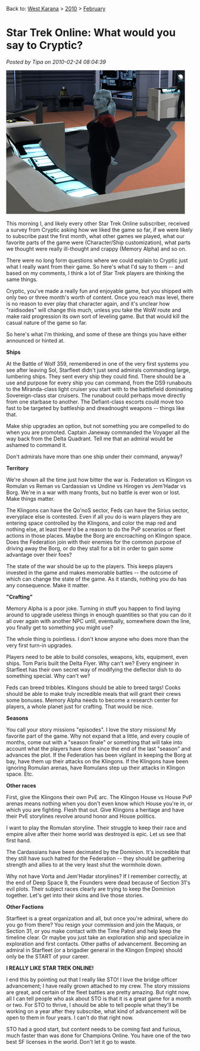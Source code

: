 Back to: [West Karana](/posts/westkarana.md) > [2010](/posts/2010/westkarana.md) > [February](./westkarana.md)
# Star Trek Online: What would you say to Cryptic?

*Posted by Tipa on 2010-02-24 08:04:39*

![](../../../uploads/2010/02/GameClient-2010-02-24-06-55-51-65.jpg "Surveys sent right to the ship!")

This morning I, and likely every other Star Trek Online subscriber, received a survey from Cryptic asking how we liked the game so far, if we were likely to subscribe past the first month, what other games we played, what our favorite parts of the game were (Character/Ship customization), what parts we thought were really ill-thought and crappy (Memory Alpha) and so on.

There were no long form questions where we could explain to Cryptic just what I really want from their game. So here's what I'd say to them -- and based on my comments, I think a lot of Star Trek players are thinking the same things.

Cryptic, you've made a really fun and enjoyable game, but you shipped with only two or three month's worth of content. Once you reach max level, there is no reason to ever play that character again, and it's unclear how "raidisodes" will change this much, unless you take the WoW route and make raid progression its own sort of leveling game. But that would kill the casual nature of the game so far.

So here's what I'm thinking, and some of these are things you have either announced or hinted at.

**Ships**

At the Battle of Wolf 359, remembered in one of the very first systems you see after leaving Sol, Starfleet didn't just send admirals commanding large, lumbering ships. They sent every ship they could find. There should be a use and purpose for every ship you can command, from the DS9 runabouts to the Miranda-class light cruiser you start with to the battlefield dominating Sovereign-class star cruisers. The runabout could perhaps move directly from one starbase to another. The Defiant-class escorts could move too fast to be targeted by battleship and dreadnought weapons -- things like that.

Make ship upgrades an option, but not something you are compelled to do when you are promoted. Captain Janeway commanded the Voyager all the way back from the Delta Quadrant. Tell me that an admiral would be ashamed to command it.

Don't admirals have more than one ship under their command, anyway?

**Territory**

We're shown all the time just how bitter the war is. Federation vs Klingon vs Romulan vs Reman vs Cardassian vs Undine vs Hirogen vs Jem'Hadar vs Borg. We're in a war with many fronts, but no battle is ever won or lost. Make things matter.

The Klingons can have the Qo'noS sector, Feds can have the Sirius sector, everyplace else is contested. Even if all you do is warn players they are entering space controlled by the Klingons, and color the map red and nothing else, at least there'd be a reason to do the PvP scenarios or fleet actions in those places. Maybe the Borg are encroaching on Klingon space. Does the Federation join with their enemies for the common purpose of driving away the Borg, or do they stall for a bit in order to gain some advantage over their foes?

The state of the war should be up to the players. This keeps players invested in the game and makes memorable battles -- the outcome of which can change the state of the game. As it stands, nothing you do has any consequence. Make it matter.

**"Crafting"**

Memory Alpha is a poor joke. Turning in stuff you happen to find laying around to upgrade useless things in enough quantities so that you can do it all over again with another NPC until, eventually, somewhere down the line, you finally get to something you might use?

The whole thing is pointless. I don't know anyone who does more than the very first turn-in upgrades.

Players need to be able to build consoles, weapons, kits, equipment, even ships. Tom Paris built the Delta Flyer. Why can't we? Every engineer in Starfleet has their own secret way of modifying the deflector dish to do something special. Why can't we?

Feds can breed tribbles. Klingons should be able to breed targs! Cooks should be able to make truly incredible meals that will grant their crews some bonuses. Memory Alpha needs to become a research center for players, a whole planet just for crafting. That would be nice.

**Seasons**

You call your story missions "episodes". I love the story missions! My favorite part of the game. Why not expand that a little, and every couple of months, come out with a "season finale" or something that will take into account what the players have done since the end of the last "season" and advances the plot. If the Federation has been vigilant in keeping the Borg at bay, have them up their attacks on the Klingons. If the Klingons have been ignoring Romulan arenas, have Romulans step up their attacks in Klingon space. Etc.

**Other races**

First, give the Klingons their own PvE arc. The Klingon House vs House PvP arenas means nothing when you don't even know which House you're in, or which you are fighting. Flesh that out. Give Klingons a heritage and have their PvE storylines revolve around honor and House politics.

I want to play the Romulan storyline. Their struggle to keep their race and empire alive after their home world was destroyed is epic. Let us see that first hand.

The Cardassians have been decimated by the Dominion. It's incredible that they still have such hatred for the Federation -- they should be gathering strength and allies to at the very least shut the wormhole down.

Why not have Vorta and Jem'Hadar storylines? If I remember correctly, at the end of Deep Space 9, the Founders were dead because of Section 31's evil plots. Their subject races clearly are trying to keep the Dominion together. Let's get into their skins and live those stories.

**Other Factions**

Starfleet is a great organization and all, but once you're admiral, where do you go from there? You resign your commission and join the Maquis, or Section 31, or you make contact with the Time Patrol and help keep the timeline clear. Or maybe you just take an exploration ship and specialize in exploration and first contacts. Other paths of advancement. Becoming an admiral in Starfleet (or a brigadier general in the Klingon Empire) should only be the START of your career.

**I REALLY LIKE STAR TREK ONLINE!**

I end this by pointing out that I really like STO! I love the bridge officer advancement; I have really grown attached to my crew. The story missions are great, and certain of the fleet battles are pretty amazing. But right now, all I can tell people who ask about STO is that it is a great game for a month or two. For STO to thrive, I should be able to tell people what they'll be working on a year after they subscribe, what kind of advancement will be open to them in four years. I can't do that right now.

STO had a good start, but content needs to be coming fast and furious, much faster than was done for Champions Online. You have one of the two best SF licenses in the world. Don't let it go to waste.


